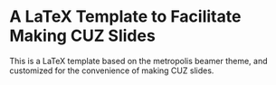 # A LaTeX Template to Facilitate Making CUZ Slides

This is a LaTeX template based on the metropolis beamer theme, and customized for the convenience of making CUZ slides.